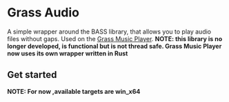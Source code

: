 # Grass Audio

A simple wrapper around the BASS library, that allows you to play audio files without gaps. Used on
the [Grass Music Player](https://github.com/lpradopostigo/grass-music-player).
**NOTE: this library is no longer developed, is functional but is not thread safe. Grass Music Player now uses its own wrapper written in Rust**

## Get started

**NOTE: For now ,available targets are win_x64**
